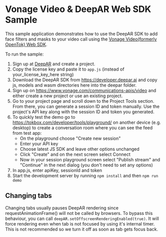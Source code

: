 # Vonage Video & DeepAR Web SDK Sample

This sample application demonstrates how to use the DeepAR SDK to add face filters and masks to your video call using the [Vonage Video(formerly OpenTok) Web SDK](https://tokbox.com/developer/sdks/js/).

To run the sample:

1) Sign up at [DeepAR](https://developer.deepar.ai) and create a project.
2) Copy the license key and paste it to `app.js` (instead of your_license_key_here string)
3) Download the DeepAR SDK from https://developer.deepar.ai and copy js, models and wasm directories here into the deepar folder.
4) Sign up on https://www.vonage.com/communications-apis/video and either create a new project or use an existing project.
5) Go to your project page and scroll down to the Project Tools section. From there, you can generate a session ID and token manually. Use the project's API key along with the session ID and token you generated.
6) To quickly test the demo go to https://tokbox.com/developer/tools/playground/ on another device (e.g. desktop) to create a conversation room where you can see the feed from test app:
	- On the playground choose "Create new session"
	- Enter your API key
	- Choose latest JS SDK and leave other options unchanged
	- Click "Create" and on the next screen select Connect
	- Now in your session playground screen select "Publish stream" and "Continue" in the next dialog (you don't need to set any options)
7) In app.js, enter apiKey, sessionId and token
8) Start the development server by running `npm install` and then `npm run demo`

## Changing tabs
Changing tabs usually pauses DeepAR rendering since requestAnimationFrame() will not be called by browsers.
To bypass this behaviour, you can call `deepAR.setOffscreenRenderingEnabled(true)`.
It will force rendering even when tab is not focused by using it's internal timer.
This is not recommended so we turn it off as soon as tab gets focus back.
